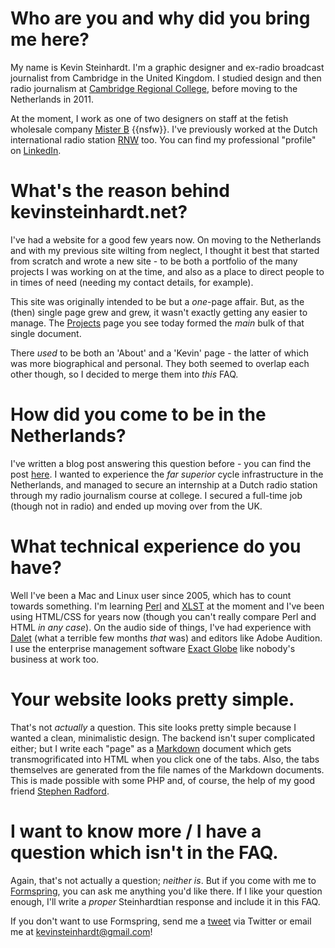 # Who are you and why did you bring me here?

My name is Kevin Steinhardt. I'm a graphic designer and ex-radio broadcast journalist from Cambridge in the United Kingdom. I studied design and then radio journalism at [Cambridge Regional College][CRC], before moving to the Netherlands in 2011.

At the moment, I work as one of two designers on staff at the fetish wholesale company [Mister B][] {{nsfw}}. I've previously worked at the Dutch international radio station [RNW][] too. You can find my professional "profile" on [LinkedIn][].


[CRC]: http://en.wikipedia.org/wiki/Cambridge_Regional_College
[Mister B]: http://www.misterb.com
[LinkedIn]: http://www.linkedin.com/in/kevinsteinhardt
[RNW]: http://en.wikipedia.org/wiki/Radio_Netherlands_Worldwide


# What's the reason behind kevinsteinhardt.net?

I've had a website for a good few years now. On moving to the Netherlands and with my previous site wilting from neglect, I thought it best that started from scratch and wrote a new site - to be both a portfolio of the many projects I was working on at the time, and also as a place to direct people to in times of need (needing my contact details, for example).

This site was originally intended to be but a *one*-page affair. But, as the (then) single page grew and grew, it wasn't exactly getting any easier to manage. The [Projects](./01-projects) page you see today formed the *main* bulk of that single document. 

There *used* to be both an 'About' and a 'Kevin' page - the latter of which was more biographical and personal. They both seemed to overlap each other though, so I decided to merge them into *this* FAQ.


# How did you come to be in the Netherlands?

I've written a blog post answering this question before - you can find the post [here][blogpost]. I wanted to experience the *far superior* cycle infrastructure in the Netherlands, and managed to secure an internship at a Dutch radio station through my radio journalism course at college. I secured a full-time job (though not in radio) and ended up moving over from the UK.


[blogpost]: http://ksteinhardt.wordpress.com/2012/04/08/the-netherlands-and-how-i-ended-up-here/


# What technical experience do you have?

Well I've been a Mac and Linux user since 2005, which has to count towards something. I'm learning [Perl][] and [XLST][] at the moment and I've been using HTML/CSS for years now (though you can't really compare Perl and HTML *in any case*). On the audio side of things, I've had experience with [Dalet][] (what a terrible few months *that* was) and editors like Adobe Audition. I use the enterprise management software [Exact Globe][] like nobody's business at work too.


[vim]: http://www.vim.org/
[Dalet]: http://www.dalet.com/
[Perl]: http://en.wikipedia.org/wiki/Perl
[XLST]: http://en.wikipedia.org/wiki/XSLT
[Exact Globe]: http://en.wikipedia.org/w/index.php?title=Exact_Holding&oldid=491378541


<!-- # Can you actually speak Dutch?

Natuurlijk.  FIXME TRANSLATE BELOW:
Of course! Brits don't have a good reputation for learning other languages, so to find a Englishman that *actually* speak two languages is a little weird. But I live in the Netherlands and I plan on staying here, so I might as well learn Dutch. It's no more difficult than English. -->


# Your website looks pretty simple.

That's not *actually* a question. This site looks pretty simple because I wanted a clean, minimalistic design. The backend isn't super complicated either; but I write each "page" as a [Markdown][] document which gets transmogrificated into HTML when you click one of the tabs. Also, the tabs themselves are generated from the file names of the Markdown documents. This is made possible with some PHP and, of course, the help of my good friend [Stephen Radford][Stephen].


[Markdown]: http://en.wikipedia.org/wiki/Markdown
[Stephen]: http://www.stephenradford.me/


<!-- this is always the LAST question! -->
# I want to know more / I have a question which isn't in the FAQ.

Again, that's not actually a question; *neither is*. But if you come with me to [Formspring][], you can ask me anything you'd like there. If I like your question enough, I'll write a *proper* Steinhardtian response and include it in this FAQ.

If you don't want to use Formspring, send me a [tweet][Twitter] via Twitter or email me at <kevinsteinhardt@gmail.com>!


[Formspring]: http://www.formspring.me/steinhardt
[Twitter]: https://twitter.com/#!/steinhardt
